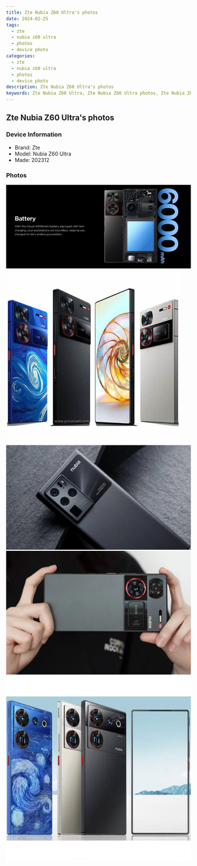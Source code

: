 ```yaml
---
title: Zte Nubia Z60 Ultra's photos
date: 2024-02-25
tags: 
  - zte
  - nubia z60 ultra
  - photos
  - device photo
categories: 
  - zte
  - nubia z60 ultra
  - photos
  - device photo
description: Zte Nubia Z60 Ultra's photos
keywords: Zte Nubia Z60 Ultra, Zte Nubia Z60 Ultra photos, Zte Nubia Z60 Ultra device photo
---
```


## Zte Nubia Z60 Ultra's photos

### Device Information

- Brand: Zte
- Model: Nubia Z60 Ultra
- Made: 202312

### Photos

![/images/best-assets/devices/zte/zte-nubia-z60-ultra/1.jpg](/images/best-assets/devices/zte/zte-nubia-z60-ultra/1.jpg)
![/images/best-assets/devices/zte/zte-nubia-z60-ultra/2.jpg](/images/best-assets/devices/zte/zte-nubia-z60-ultra/2.jpg)
![/images/best-assets/devices/zte/zte-nubia-z60-ultra/3.jpg](/images/best-assets/devices/zte/zte-nubia-z60-ultra/3.jpg)
![/images/best-assets/devices/zte/zte-nubia-z60-ultra/4.jpg](/images/best-assets/devices/zte/zte-nubia-z60-ultra/4.jpg)
![/images/best-assets/devices/zte/zte-nubia-z60-ultra/5.jpg](/images/best-assets/devices/zte/zte-nubia-z60-ultra/5.jpg)
